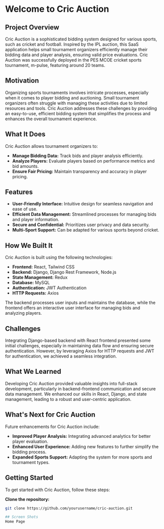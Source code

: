 # Welcome to Cric Auction

## Project Overview

Cric Auction is a sophisticated bidding system designed for various sports, such as cricket and football. Inspired by the IPL auction, this SaaS application helps small tournament organizers efficiently manage their bidding data and player analysis, ensuring valid price evaluations. Cric Auction was successfully deployed in the PES MCOE cricket sports tournament, m-pulse, featuring around 20 teams.

## Motivation

Organizing sports tournaments involves intricate processes, especially when it comes to player bidding and auctioning. Small tournament organizers often struggle with managing these activities due to limited resources and tools. Cric Auction addresses these challenges by providing an easy-to-use, efficient bidding system that simplifies the process and enhances the overall tournament experience.

## What It Does

Cric Auction allows tournament organizers to:

- **Manage Bidding Data:** Track bids and player analysis efficiently.
- **Analyze Players:** Evaluate players based on performance metrics and bid amounts.
- **Ensure Fair Pricing:** Maintain transparency and accuracy in player pricing.

## Features

- **User-Friendly Interface:** Intuitive design for seamless navigation and ease of use.
- **Efficient Data Management:** Streamlined processes for managing bids and player information.
- **Secure and Confidential:** Prioritizes user privacy and data security.
- **Multi-Sport Support:** Can be adapted for various sports beyond cricket.

## How We Built It

Cric Auction is built using the following technologies:

- **Frontend:** React, Tailwind CSS
- **Backend:** Django, Django Rest Framework, Node.js
- **State Management:** Redux
- **Database:** MySQL
- **Authentication:** JWT Authentication
- **HTTP Requests:** Axios

The backend processes user inputs and maintains the database, while the frontend offers an interactive user interface for managing bids and analyzing players.

## Challenges

Integrating Django-based backend with React frontend presented some initial challenges, especially in maintaining data flow and ensuring secure authentication. However, by leveraging Axios for HTTP requests and JWT for authentication, we achieved a seamless integration.

## What We Learned

Developing Cric Auction provided valuable insights into full-stack development, particularly in backend-frontend communication and secure data management. We enhanced our skills in React, Django, and state management, leading to a robust and user-centric application.

## What's Next for Cric Auction

Future enhancements for Cric Auction include:

- **Improved Player Analysis:** Integrating advanced analytics for better player evaluation.
- **Enhanced User Experience:** Adding new features to further simplify the bidding process.
- **Expanded Sports Support:** Adapting the system for more sports and tournament types.


## Getting Started

To get started with Cric Auction, follow these steps:

**Clone the repository:**
   ```bash
   git clone https://github.com/yourusername/cric-auction.git

## Screen Shots
Home Page

